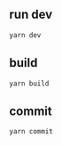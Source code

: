 ## run dev

```bash
yarn dev
```

## build

```bash
yarn build
```

## commit

```bash
yarn commit
```